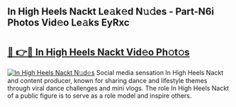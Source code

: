 ## In High Heels Nackt Le𝚊k𝚎d N𝚞𝚍es - Part-N6i Photos Vid𝚎o Le𝚊ks EyRxc

# <h2><a href="http://fb50hq9.evod.top/?m=In+High+Heels+Nackt">🔗 👉🔴 In High Heels Nackt Vid𝚎o Ph𝚘t𝚘s</a></h2>

[![In High Heels Nackt N𝚞d𝚎s](https://i.imgur.com/8V9OHl7.gif)](http://fb50hq9.evod.top/?m=In+High+Heels+Nackt)
Social media sensation In High Heels Nackt and content producer, known for sharing dance and lifestyle themes through viral dance challenges and mini vlogs. The role In High Heels Nackt of a public figure is to serve as a role model and inspire others. 
